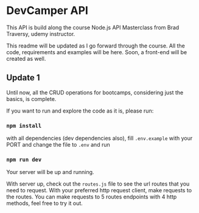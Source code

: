 # DevCamper API

This API is build along the course Node.js API Masterclass from Brad Traversy, udemy instructor.

This readme will be updated as I go forward through the course. All the code, requirements and examples will be here. Soon, a front-end will be created as well.

## Update 1
Until now, all the CRUD operations for bootcamps, considering just the basics, is complete.

If you want to run and explore the code as it is, please run:
### `npm install` 
with all dependencies (dev dependencies also), fill `.env.example` with your PORT and change the file to `.env` and run 
### `npm run dev`
Your server will be up and running.

With server up, check out the `routes.js` file to see the url routes that you need to request. With your preferred http request client, make requests to the routes.
You can make requests to 5 routes endpoints with 4 http methods, feel free to try it out.